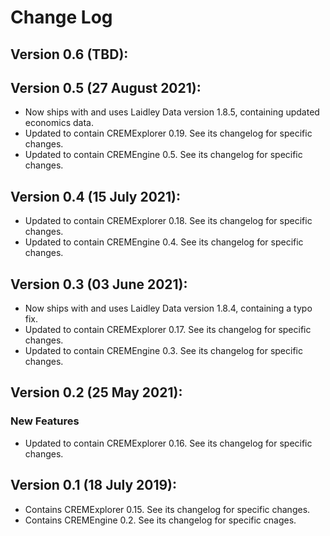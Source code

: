 # Change Log

## Version 0.6 (TBD):

## Version 0.5 (27 August 2021):
* Now ships with and uses Laidley Data version 1.8.5, containing updated economics data.
* Updated to contain CREMExplorer 0.19. See its changelog for specific changes.
* Updated to contain CREMEngine 0.5. See its changelog for specific changes.

## Version 0.4 (15 July 2021):
* Updated to contain CREMExplorer 0.18. See its changelog for specific changes.
* Updated to contain CREMEngine 0.4. See its changelog for specific changes.

## Version 0.3 (03 June 2021):
* Now ships with and uses Laidley Data version 1.8.4, containing a typo fix.
* Updated to contain CREMExplorer 0.17. See its changelog for specific changes.
* Updated to contain CREMEngine 0.3. See its changelog for specific changes.

## Version 0.2 (25 May 2021):
### New Features
* Updated to contain CREMExplorer 0.16. See its changelog for specific changes.

## Version 0.1 (18 July 2019):
* Contains CREMExplorer 0.15. See its changelog for specific changes.
* Contains CREMEngine 0.2. See its changelog for specific cnages.
